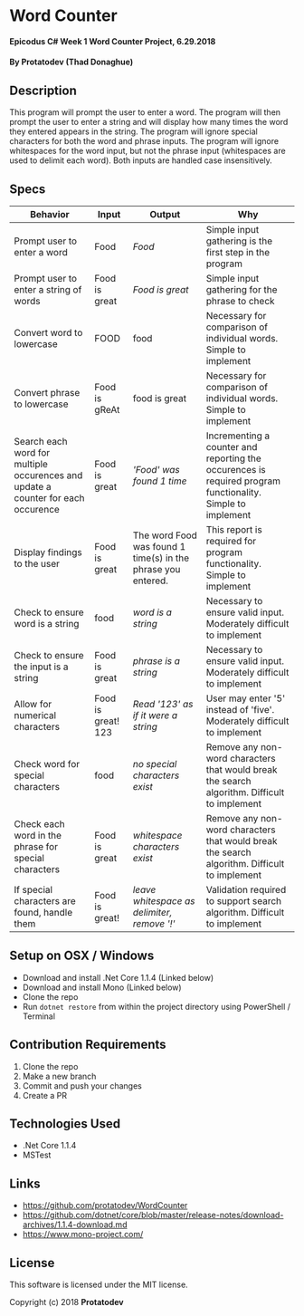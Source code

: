 # Word Counter

#### Epicodus C# Week 1 Word Counter Project, 6.29.2018

#### By Protatodev (Thad Donaghue)

## Description

This program will prompt the user to enter a word. The program will then prompt the user to enter a string and will display how many times the word they entered appears in the string. The program will ignore special characters for both the word and phrase inputs. The program will ignore whitespaces for the word input, but not the phrase input (whitespaces are used to delimit each word). Both inputs are handled case insensitively.

## Specs

| Behavior | Input | Output | Why |
|----------|-------|--------|-----|
| Prompt user to enter a word | Food | *Food* | Simple input gathering is the first step in the program |
| Prompt user to enter a string of words | Food is great | *Food is great* | Simple input gathering for the phrase to check |
| Convert word to lowercase | FOOD | food | Necessary for comparison of individual words. Simple to implement |
| Convert phrase to lowercase | Food is gReAt | food is great | Necessary for comparison of individual words. Simple to implement |
| Search each word for multiple occurences and update a counter for each occurence | Food is great | *'Food' was found 1 time* | Incrementing a counter and reporting the occurences is required program functionality. Simple to implement |
| Display findings to the user | Food is great | The word Food was found 1 time(s) in the phrase you entered. | This report is required for program functionality. Simple to implement |
| Check to ensure word is a string | food | *word is a string* | Necessary to ensure valid input. Moderately difficult to implement |
| Check to ensure the input is a string | Food is great | *phrase is a string* | Necessary to ensure valid input. Moderately difficult to implement |
| Allow for numerical characters | Food is great! 123 | *Read '123' as if it were a string* | User may enter '5' instead of 'five'. Moderately difficult to implement |
| Check word for special characters | food | *no special characters exist* | Remove any non-word characters that would break the search algorithm. Difficult to implement |
| Check each word in the phrase for special characters | Food is great | *whitespace characters exist* | Remove any non-word characters that would break the search algorithm. Difficult to implement | 
| If special characters are found, handle them | Food is great! | *leave whitespace as delimiter, remove '!'* | Validation required to support search algorithm. Difficult to implement |


## Setup on OSX / Windows

* Download and install .Net Core 1.1.4 (Linked below)
* Download and install Mono (Linked below)
* Clone the repo
* Run `dotnet restore` from within the project directory using PowerShell / Terminal

## Contribution Requirements

1. Clone the repo
1. Make a new branch
1. Commit and push your changes
1. Create a PR

## Technologies Used

* .Net Core 1.1.4
* MSTest

## Links

* https://github.com/protatodev/WordCounter
* https://github.com/dotnet/core/blob/master/release-notes/download-archives/1.1.4-download.md
* https://www.mono-project.com/

## License

This software is licensed under the MIT license.

Copyright (c) 2018 **Protatodev**
